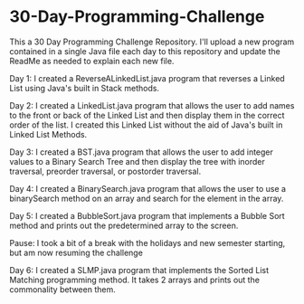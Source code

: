 # 30-Day-Programming-Challenge

This a 30 Day Programming Challenge Repository. I'll upload a new program contained in a single Java file each day to this repository and update the ReadMe as needed to explain each new file.

Day 1: I created a ReverseALinkedList.java program that reverses a Linked List using Java's built in Stack methods.

Day 2: I created a LinkedList.java program that allows the user to add names to the front or back of the Linked List and then display them in the correct order of the list. I created this Linked List without the aid of Java's built in Linked List Methods.

Day 3: I created a BST.java program that allows the user to add integer values to a Binary Search Tree and then display the tree with inorder traversal, preorder traversal, or postorder traversal. 

Day 4: I created a BinarySearch.java program that allows the user to use a binarySearch method on an array and search for the element in the array.

Day 5: I created a BubbleSort.java program that implements a Bubble Sort method and prints out the predetermined array to the screen.

Pause: I took a bit of a break with the holidays and new semester starting, but am now resuming the challenge

Day 6: I created a SLMP.java program that implements the Sorted List Matching programming method. It takes 2 arrays and prints out the commonality between them.